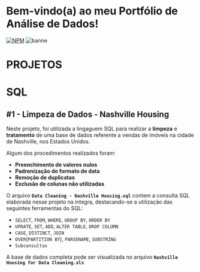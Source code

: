 # Bem-vindo(a) ao meu Portfólio de Análise de Dados!
[![NPM](https://img.shields.io/badge/author-luizhlcarvalho-blue)](https://www.linkedin.com/in/luiz-henrique-l-carvalho/)
![banne](https://github.com/luizhlcarvalho/assets/blob/main/banner.jpg)
# PROJETOS
# SQL
## #1 - Limpeza de Dados - Nashville Housing
Neste projeto, foi utilizada a lingaguem SQL para realizar a **limpeza** e **tratamento** de uma base de dados referente a vendas de imóveis na cidade de Nashville, nos Estados Unidos.

Algum dos procedimentos realizados foram:

- **Preenchimento de valores nulos** 
- **Padronização do formato de data** 
- **Remoção de duplicatas** 
- **Exclusão de colunas não utilizadas** 

O arquivo **`Data Cleaning - Nashville Housing.sql`** contem a consulta SQL elaborada nesse projeto na íntegra, destacando-se a utilização das seguintes ferramentas do SQL:

- `SELECT`, `FROM`, `WHERE`, `GROUP BY`, `ORDER BY`
- `UPDATE`, `SET`, `ADD`, `ALTER TABLE`, `DROP COLUMN`
- `CASE`, `DISTINCT`, `JOIN`
- `OVER`(`PARTITION BY`), `PARSENAME`, `SUBSTRING`
- `Subconsultas`

A base de dados completa pode ser visualizada no arquivo **`Nashville Housing for Data Cleaning.xls`**
